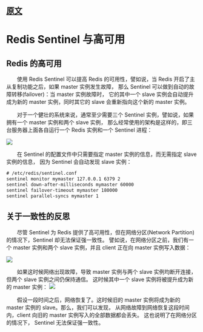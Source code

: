 
## [原文](http://senlinzhan.github.io/2017/04/08/redis-sentinel/)

# Redis Sentinel 与高可用

## Redis 的高可用
　　使用 Redis Sentinel 可以提高 Redis 的可用性，譬如说，当 Redis 开启了主从复制功能之后，如果 master 实例发生故障，
那么 Sentinel 可以做到自动的故障转移(failover)：当 master 实例故障时，
它的其中一个 slave 实例会自动提升成为新的 master 实例，同时其它的 slave 会重新指向这个新的 master 实例。

　　对于一个健壮的系统来说，通常至少需要三个 Sentinel 实例，譬如说，如果拥有一个 master 实例和两个 slave 实例，
那么经常使用的架构是这样的，即三台服务器上面各自运行一个 Redis 实例和一个 Sentinel 进程：

![](../../images/redis/redis-sentinel.png)


　　在 Sentinel 的配置文件中只需要指定 master 实例的信息，而无需指定 slave 实例的信息，
因为 Sentinel 会自动发现 slave 实例：
```xml
# /etc/redis/sentinel.conf
sentinel monitor mymaster 127.0.0.1 6379 2
sentinel down-after-milliseconds mymaster 60000
sentinel failover-timeout mymaster 180000
sentinel parallel-syncs mymaster 1
```

## 关于一致性的反思
　　尽管 Sentinel 为 Redis 提供了高可用性，但在网络分区(Network Partition)的情况下，Sentinel 却无法保证强一致性。
譬如说，在网络分区之前，我们有一个 master 实例和两个 slave 实例，并且 client 正在向 master 实例写入数据：

![](../../images/redis/redis-sentinel-2.png)

　　如果这时候网络出现故障，导致 master 实例与两个 slave 实例均断开连接，但两个 slave 实例之间仍保持通信。
这时候其中一个 slave 实例将被提升成为新的 master 实例：
![](../../images/redis/redis-sentinel-1.png)

　　假设一段时间之后，网络恢复了。这时候旧的 master 实例将成为新的 master 实例的 slave。那么，我们可以发现，
从网络故障到网络恢复这段时间内，client 向旧的 master 实例写入的全部数据都会丢失。
这也说明了在网络分区的情况下， Sentinel 无法保证强一致性。